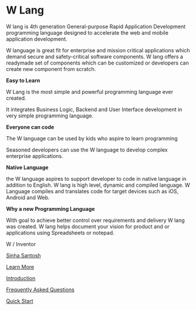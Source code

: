 # W Lang

W lang is 4th generation General-purpose Rapid Application Development programming language designed to accelerate the web and mobile application development. 

W language is great fit for enterprise and mission critical applications which demand secure and safety-critical software components. W lang offers a readymade set of components which can be customized or developers can create new component from scratch. 



****Easy to Learn**** 

W Lang is the most simple and powerful programming language ever created.

It  integrates Business Logic, Backend and User Interface development in very simple programming language.


****Everyone can code**** 

The W language can be used by kids who aspire to learn programming 

Seasoned developers can use the W language to develop complex enterprise applications. 

****Native Language**** 

the W language aspires to support developer to code in native language in addition to English. 
W lang is high level, dynamic and compiled language. W Language compiles and translates code for target devices such as iOS, Android and Web. 




****Why a new Programming Language**** 

With goal to achieve better control over requirements and delivery W lang was created. W lang helps document your vision for product and or applications using Spreadsheets or notepad. 


W / Inventor  

[Sinha Santosh](https://www.linkedin.com/in/infosinha/)

[Learn More](http://wlang.in)

[Introduction](https://wlang.in/docs/getting-started/introduction/)

[Frequently Asked Questions](https://wlang.in/docs/help/faq/)

[Quick Start](https://wlang.in/docs/getting-started/quick-start/)
